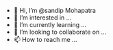 - 👋 Hi, I’m @sandip Mohapatra
- 👀 I’m interested in ...
- 🌱 I’m currently learning ...
- 💞️ I’m looking to collaborate on ...
- 📫 How to reach me ...

<!---
sandipikea/sandipikea is a ✨ special ✨ repository because its `README.md` (this file) appears on your GitHub profile.
You can click the Preview link to take a look at your changes.
--->
